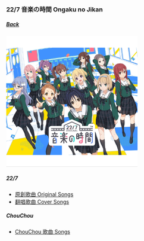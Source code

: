### 22/7 音楽の時間 Ongaku no Jikan
##### [Back](Music_List.md)

<img src="../../Img/Music/Ongaku%20no%20Jikan.JPG" alt="Ongaku no Jikan" width="70%"><br>

##### 22/7
- [原創歌曲 Original Songs](Nanaon_Original.md)
- [翻唱歌曲 Cover Songs](Nanaon_Cover.md)

##### ChouChou
- [ChouChou 歌曲 Songs](Nanaon_ChouChou.md)
